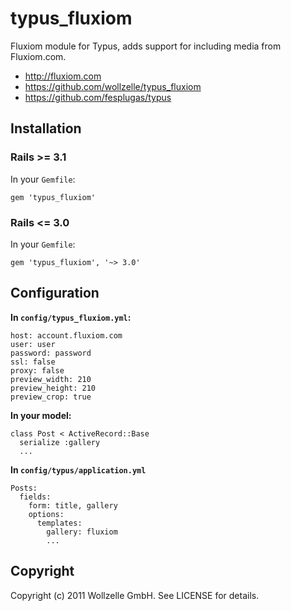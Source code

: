 # typus_fluxiom

Fluxiom module for Typus, adds support for including media from Fluxiom.com.

* http://fluxiom.com
* https://github.com/wollzelle/typus_fluxiom
* https://github.com/fesplugas/typus

## Installation

### Rails >= 3.1

In your `Gemfile`:

    gem 'typus_fluxiom'

### Rails <= 3.0

In your `Gemfile`:

    gem 'typus_fluxiom', '~> 3.0'

## Configuration

**In `config/typus_fluxiom.yml`:**

    host: account.fluxiom.com
    user: user
    password: password
    ssl: false
    proxy: false 
    preview_width: 210
    preview_height: 210
    preview_crop: true

**In your model:**

    class Post < ActiveRecord::Base
      serialize :gallery
      ...

**In `config/typus/application.yml`**

    Posts:
      fields:
        form: title, gallery
        options:
          templates:
            gallery: fluxiom
            ...

## Copyright

Copyright (c) 2011 Wollzelle GmbH. See LICENSE for details.